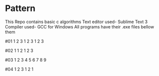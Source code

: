 # Pattern
This Repo contains basic c algorithms
Text editor used- Sublime Text 3
Compiler used- GCC for Windows
All programs have their .exe files bellow them


#01
	1 2 3
	1 2 3
	1 2 3


#02
	1
	1 2
	1 2 3 


#03
	1 2 3
	4 5 6 
	7 8 9


#04
	1 2 3 
	1 2
	1

